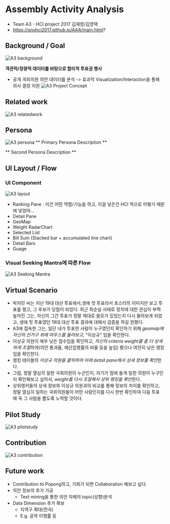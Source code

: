 # Assembly Activity Analysis
* Team A3 - HCI project 2017 김재영/김영택
* https://snuhci2017.github.io/AAA/main.html?

## Background / Goal
![A3 background](http://snuhci2017.github.io/AAA/report/background.png)

**객관적/정량적 데이터를 바탕으로 합리적 투표권 행사**
 - 공개 국회의원 의안 데이터를 분석 -> 효과적 Visualization/Interaction을 통해 의사 결정 지원
![A3 Project Concept](http://snuhci2017.github.io/AAA/report/concept.png)

## Related work
![A3 relatedwork](http://snuhci2017.github.io/AAA/report/relatedwork.png)

## Persona
![A3 persona](http://snuhci2017.github.io/AAA/report/persona.png)
** Primary Persona Description **

** Second Persona Description **

## UI Layout / Flow
### UI Component
![A3 layout](http://snuhci2017.github.io/AAA/report/layout.png)
* Ranking Pane
 : 이건 어떤 역할/기능을 하고, 이걸 넣은건 HCI 적으로 어떻기 때문에 넣었따...
* Detail Pane
* GeoMap
* Weight RadarChart
* Selected List
* Bill Sum (Stacked bar + accumulated line chart)
* Detail Bars
* Guage

### Visual Seeking Mantra에 따른 Flow
![A3 Seeking Mantra](http://snuhci2017.github.io/AAA/report/mantra.png)

## Virtual Scenario
* 박자민 씨는 지난 19대 대선 투표에서,생애 첫 투표라서 포스터의 이미지만 보고 투표를 했고, 그 후보가 당첨이 되었다. 최근 최순실 사태로 정치에 대한 관심이 부쩍 높아진 그는, 자신의 그간 투표가 정말 제대로 쓸모가 있었는지 다시 돌아보게 되었고, 생애 첫 투표였던 19대 대선 투표 결과에 대해서 검증을 하길 원했다.
* A3에 접속한 그는, 일단 내가 투표한 사람이 누구였던지 확인하기 위해 *geomap에 자신의 선거구 위에 마우스를 올려보고*, "이상규" 임을 확인한다.
* 이상규 의원이 매우 낮은 점수임을 확인하고, *자신의 criteria weight를 좀 더 상세하게 조절*하여(의안 통과율, 예산집행률의 비율 등을 높임) 봤으나 여전히 낮은 랭킹임을 확인한다.
* 랭킹 테이블의 *이상규 의원을 클릭하여 아래 detail pane에서 상세 정보를 확인*한다.
* 그럼, 정말 열심히 일한 국회의원이 누군인지, 자기가 맘에 들게 일한 의원이 누구인지 확인해보고 싶어서, *weight를 다시 조절해서 상위 랭킹을 확인*한다.
* 상위랭커들의 상세 정보와 이상규 의원과의 비교를 통해 정보의 차이를 확인하고, 정말 열심히 일하는 국회의원들이 어떤 사람인지를 다시 한번 확인하여 다음 투표 때 꼭 그 사람을 뽑도록 노력할 것이다.

## Pilot Study
![A3 pilotstudy](http://snuhci2017.github.io/AAA/report/pilotstudy.png)

## Contribution
![A3 contribution](http://snuhci2017.github.io/AAA/report/contribution.png)

## Future work
- Contribution to Popong하고, 기회가 되면 Collaboration 해보고 싶다.
- 의안 정보의 추가 가공
    - Text mining을 통한 의안 자체의 topic(성향)분석
- Data Dimension 추가 확보
    - 지역구 확대(전국)
    - E.g. 공약 이행률 등
